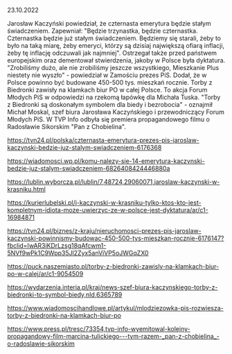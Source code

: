 23.10.2022

Jarosław Kaczyński powiedział, że czternasta emerytura będzie stałym świadczeniem. Zapewniał: "Będzie trzynastka, będzie czternastka. Czternastka będzie już stałym świadczeniem. Będziemy się starali, żeby to było na taką miarę, żeby emeryci, którzy są dzisiaj największą ofiarą inflacji, żeby tę inflację odczuwali jak najmniej". Ostrzegał także przed państwem europejskim oraz dementował stwierdzenia, jakoby w Polsce była dyktatura. "Zrobiliśmy dużo, ale nie zrobiliśmy jeszcze wszystkiego, Mieszkanie Plus niestety nie wyszło" - powiedział w Zamościu prezes PiS. Dodał, że w Polsce powinno być budowane 450-500 tys. mieszkań rocznie. Torby z Biedronki zawisły na klamkach biur PO w całej Polsce. To akcja Forum Młodych PiS w odpowiedzi na rzekomą łapówkę dla Michała Tuska. "Torby z Biedronki są doskonałym symbolem dla biedy i bezrobocia" - oznajmił Michał Moskal, szef biura Jarosława Kaczyńskiego i przewodniczący Forum Młodych PiS. W TVP Info odbyła się premiera propagandowego filmu o Radosławie Sikorskim "Pan z Chobielina".

https://tvn24.pl/polska/czternasta-emerytura-prezes-pis-jaroslaw-kaczynski-bedzie-juz-stalym-swiadczeniem-6176368

https://wiadomosci.wp.pl/komu-nalezy-sie-14-emerytura-kaczynski-bedzie-juz-stalym-swiadczeniem-6826408424446880a

https://lublin.wyborcza.pl/lublin/7,48724,29060071,jaroslaw-kaczynski-w-krasniku.html

https://kurierlubelski.pl/j-kaczynski-w-krasniku-tylko-ktos-kto-jest-kompletnym-idiota-moze-uwierzyc-ze-w-polsce-jest-dyktatura/ar/c1-16984871

https://tvn24.pl/biznes/z-kraju/nieruchomosci-prezes-pis-jaroslaw-kaczynski-powinnismy-budowac-450-500-tys-mieszkan-rocznie-6176147?fbclid=IwAR3iKDrLzsg18qAfcwm1-5NVf9wPk1C9Wpp35Jl2Zyx5anViVP5oJWGqZX0

https://puck.naszemiasto.pl/torby-z-biedronki-zawisly-na-klamkach-biur-po-w-calej/ar/c1-9054509

https://wydarzenia.interia.pl/kraj/news-szef-biura-kaczynskiego-torby-z-biedronki-to-symbol-biedy,nId,6365789

https://www.wiadomoscihandlowe.pl/artykul/mlodziezowka-pis-rozwiesza-torby-z-biedronki-na-klamkach-biur-po

https://www.press.pl/tresc/73354,tvp-info-wyemitowal-kolejny-propagandowy-film-marcina-tulickiego---tym-razem-_pan-z-chobielina_-o-radoslawie-sikorskim